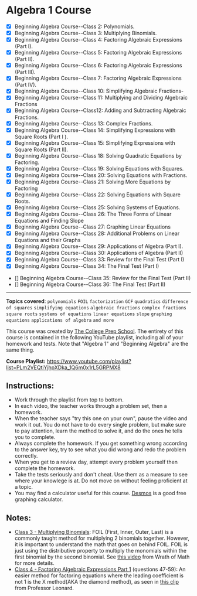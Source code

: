 # Algebra 1 Course

- [x] Beginning Algebra Course--Class 2: Polynomials.
- [x] Beginning Algebra Course--Class 3: Multiplying Binomials.
- [x] Beginning Algebra Course--Class 4: Factoring Algebraic Expressions (Part I).
- [x] Beginning Algebra Course--Class 5: Factoring Algebraic Expressions (Part II).
- [x] Beginning Algebra Course--Class 6: Factoring Algebraic Expressions (Part III).
- [x] Beginning Algebra Course--Class 7: Factoring Algebraic Expressions (Part IV).
- [x] Beginning Algebra Course--Class 10: Simplifying Algebraic Fractions-
- [x] Beginning Algebra Course--Class 11: Multiplying and Dividing Algebraic Fractions
- [x] Beginning Algebra Course--Class12: Adding and Subtracting Algebraic Fractions.
- [x] Beginning Algebra Course--Class 13: Complex Fractions.
- [x] Beginning Algebra Course--Class 14: Simplifying Expressions with Square Roots (Part I ).
- [x] Beginning Algebra Course--Class 15: Simplifying Expressions with Square Roots (Part II).
- [x] Beginning Algebra Course--Class 18: Solving Quadratic Equations by Factoring.
- [x] Beginning Algebra Course--Class 19: Solving Equations with Squares.
- [x] Beginning Algebra Course--Class 20: Solving Equations with Fractions.
- [x] Beginning Algebra Course--Class 21: Solving More Equations by Factoring
- [x] Beginning Algebra Course--Class 22: Solving Equations with Square Roots.
- [x] Beginning Algebra Course--Class 25: Solving Systems of Equations.
- [x] Beginning Algebra Course--Class 26: The Three Forms of Linear Equations and Finding Slope
- [x] Beginning Algebra Course--Class 27: Graphing Linear Equations
- [x] Beginning Algebra Course--Class 28: Additional Problems on Linear Equations and their Graphs
- [x] Beginning Algebra Course--Class 29: Applications of Algebra (Part I).
- [x] Beginning Algebra Course--Class 30: Applications of Algebra (Part II)
- [x] Beginning Algebra Course--Class 33: Review for the Final Test (Part I)
- [x] Beginning Algebra Course--Class 34: The Final Test (Part I)
- [] Beginning Algebra Course--Class 35: Review for the Final Test (Part II)
- [] Beginning Algebra Course--Class 36: The Final Test (Part II)

---

**Topics covered**:
`polynomials`
`FOIL`
`factorization`
`GCF`
`quadratics`
`difference of squares`
`simplifying equations`
`algebraic fractions`
`complex fractions`
`square roots`
`systems of equations`
`linear equations`
`slope`
`graphing equations`
`applications of algebra`
`and more`

This course was created by [The College Prep School](https://www.youtube.com/@thecollegeprepschool4486). The entirety of this course is contained in the following YouTube playlist, including all of your homework and tests. Note that "Algebra 1" and "Beginning Algebra" are the same thing.

**Course Playlist:** <https://www.youtube.com/playlist?list=PLm2VEQtiYjhpXDka_1Q6m0x1rL5GRPMX8>

## Instructions:

- Work through the playlist from top to bottom.
- In each video, the teacher works through a problem set, then a homework.
- When the teacher says "try this one on your own", pause the video and work it out. You do not have to do every single problem, but make sure to pay attention, learn the method to solve it, and do the ones he tells you to complete.
- Always complete the homework. If you get something wrong according to the answer key, try to see what you did wrong and redo the problem correctly.
- When you get to a review day, attempt every problem yourself then complete the homework.
- Take the tests seriously and don't cheat. Use them as a measure to see where your knowlege is at. Do not move on without feeling proficient at a topic.
- You may find a calculator useful for this course. [Desmos](https://www.desmos.com/calculator) is a good free graphing calculator.

## Notes:

- [Class 3 - Multiplying Binomials](https://youtu.be/T9MA2t3dP_w): FOIL (First, Inner, Outer, Last) is a commonly taught method for multiplying 2 binomials together. However, it is important to understand the math that goes on behind FOIL. FOIL is just using the distributive property to multiply the monomials within the first binomial by the second binomial. See [this video](https://youtu.be/PQ2W_0r4t2s) from Wrath of Math for more details.
- [Class 4 - Factoring Algebraic Expressions Part 1](https://youtu.be/YOT7LMiyFDs&t=2410) (questions 47-59): An easier method for factoring equations where the leading coefficient is not 1 is the X method(AKA the diamond method), as seen in [this clip](https://youtu.be/u2CFHYJWS60?t=1590) from Professor Leonard.
